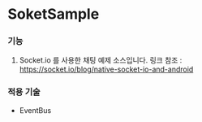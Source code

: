 # SoketSample

### 기능
1. Socket.io 를 사용한 채팅 예제 소스입니다.
링크 참조 : https://socket.io/blog/native-socket-io-and-android


### 적용 기술
- EventBus
